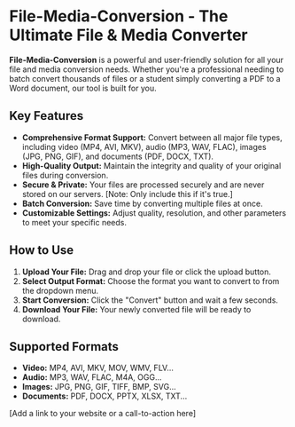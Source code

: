 # File-Media-Conversion - The Ultimate File & Media Converter

**File-Media-Conversion** is a powerful and user-friendly solution for all your file and media conversion needs. Whether you're a professional needing to batch convert thousands of files or a student simply converting a PDF to a Word document, our tool is built for you.

## Key Features
- **Comprehensive Format Support:** Convert between all major file types, including video (MP4, AVI, MKV), audio (MP3, WAV, FLAC), images (JPG, PNG, GIF), and documents (PDF, DOCX, TXT).
- **High-Quality Output:** Maintain the integrity and quality of your original files during conversion.
- **Secure & Private:** Your files are processed securely and are never stored on our servers. [Note: Only include this if it's true.]
- **Batch Conversion:** Save time by converting multiple files at once.
- **Customizable Settings:** Adjust quality, resolution, and other parameters to meet your specific needs.

## How to Use
1. **Upload Your File:** Drag and drop your file or click the upload button.
2. **Select Output Format:** Choose the format you want to convert to from the dropdown menu.
3. **Start Conversion:** Click the "Convert" button and wait a few seconds.
4. **Download Your File:** Your newly converted file will be ready to download.

## Supported Formats
- **Video:** MP4, AVI, MKV, MOV, WMV, FLV...
- **Audio:** MP3, WAV, FLAC, M4A, OGG...
- **Images:** JPG, PNG, GIF, TIFF, BMP, SVG...
- **Documents:** PDF, DOCX, PPTX, XLSX, TXT...

[Add a link to your website or a call-to-action here]